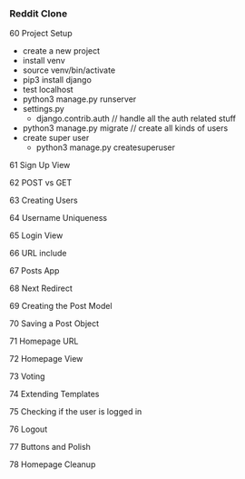 ### Reddit Clone

60 Project Setup
- create a new project
- install venv
- source venv/bin/activate
- pip3 install django
- test localhost
- python3 manage.py runserver
- settings.py
    - django.contrib.auth // handle all the auth related stuff
- python3 manage.py migrate // create all kinds of users
- create super user
    - python3 manage.py createsuperuser


61 Sign Up View 

62 POST vs GET

63 Creating Users

64 Username Uniqueness

65 Login View

66 URL include 

67 Posts App

68 Next Redirect

69 Creating the Post Model

70 Saving a Post Object

71 Homepage URL

72 Homepage View

73 Voting

74 Extending Templates

75 Checking if the user is logged in

76 Logout

77 Buttons and Polish

78 Homepage Cleanup